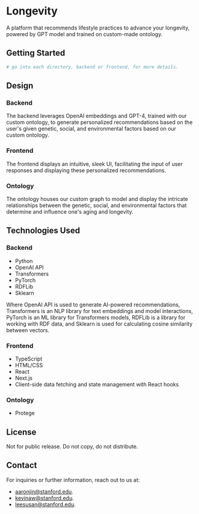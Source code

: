# Longevity

A platform that recommends lifestyle practices to advance your longevity, powered by GPT model and trained on custom-made ontology.

## Getting Started

```bash
# go into each directory, backend or frontend, for more details.
```

## Design

### Backend

The backend leverages OpenAI embeddings and GPT-4, trained with our custom ontology, to generate personalized recommendations based on the user's given genetic, social, and environmental factors based on our custom ontology.

### Frontend

The frontend displays an intuitive, sleek UI, facilitating the input of user responses and displaying these personalized recommendations.

### Ontology

The ontology houses our custom graph to model and display the intricate relationships between the genetic, social, and environmental factors that determine and influence one's aging and longevity.

## Technologies Used

### Backend

- Python
- OpenAI API
- Transformers
- PyTorch
- RDFLib
- Sklearn

Where OpenAI API is used to generate AI-powered recommendations, Transformers is an NLP library for text embeddings and model interactions, PyTorch is an ML library for Transformers models, RDFLib is a library for working with RDF data, and Sklearn is used for calculating cosine similarity between vectors.

### Frontend

- TypeScript
- HTML/CSS
- React
- Next.js
- Client-side data fetching and state management with React hooks

### Ontology

- Protege

## License

Not for public release. Do not copy, do not distribute.

## Contact

For inquiries or further information, reach out to us at:

- aaronjin@stanford.edu.
- kevinaw@stanford.edu.
- leesusan@stanford.edu.
